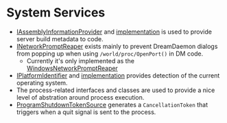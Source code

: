 # System Services

- [IAssemblyInformationProvider](./IAssemblyInformationProvider.cs) and [implementation](./AssemblyInformationProvider.cs) is used to provide server build metadata to code.
- [INetworkPromptReaper](./INetworkPromptReaper.cs) exists mainly to prevent DreamDaemon dialogs from popping up when using `/world/proc/OpenPort()` in DM code.
    - Currently it's only implemented as the [WindowsNetworkPromptReaper](./WindowsNetworkPromptReaper.cs)
- [IPlatformIdentifier](./IPlatformIdentifier.cs) and [implementation](./PlatformIdentifier.cs) provides detection of the current operating system.
- The process-related interfaces and classes are used to provide a nice level of abstration around process execution.
- [ProgramShutdownTokenSource](./ProgramShutdownTokenSource.cs) generates a `CancellationToken` that triggers when a quit signal is sent to the process.
